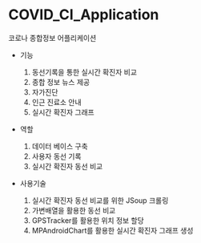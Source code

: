 # COVID_CI_Application

코로나 종합정보 어플리케이션

- 기능
  1. 동선기록을 통한 실시간 확진자 비교
  2. 종합 정보 뉴스 제공
  3. 자가진단
  4. 인근 진료소 안내
  5. 실시간 확진자 그래프

- 역할
  1. 데이터 베이스 구축
  2. 사용자 동선 기록
  3. 실시간 확진자 동선 비교

- 사용기술
  1. 실시간 확진자 동선 비교를 위한 JSoup 크롤링
  2. 가변배열을 활용한 동선 비교
  3. GPSTracker를 활용한 위치 정보 할당
  4. MPAndroidChart를 활용한 실시간 확진자 그래프 생성
